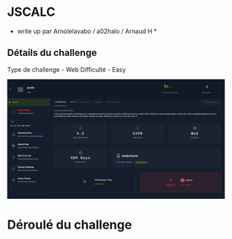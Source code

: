 # JSCALC 
* write up par Arnolelavabo / a02halo / Arnaud H *

## Détails du challenge 
Type de challenge - Web
Difficulté - Easy

![image](https://github.com/a02halo/Hackthebox/blob/267eb3c02925fcf586f44ce453e3005715c766fc/challenges/web/jscalc/capture1_dashboardchallengeillustration.PNG)

# Déroulé du challenge 
